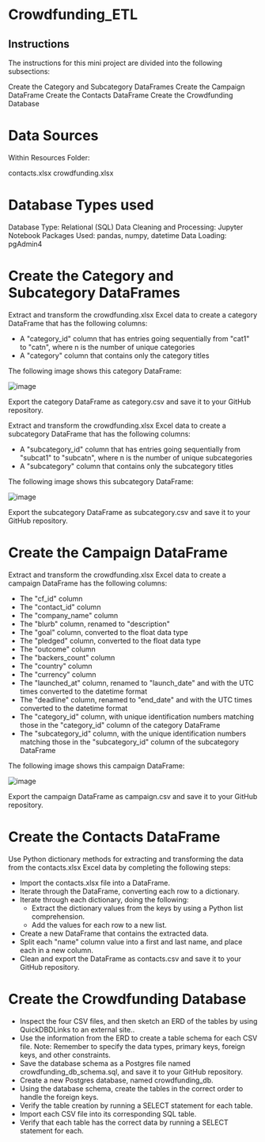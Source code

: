 # Crowdfunding_ETL

## Instructions
The instructions for this mini project are divided into the following subsections:

Create the Category and Subcategory DataFrames
Create the Campaign DataFrame
Create the Contacts DataFrame
Create the Crowdfunding Database

# Data Sources

Within Resources Folder:

  contacts.xlsx
  crowdfunding.xlsx

# Database Types used

  Database Type: Relational (SQL)
  Data Cleaning and Processing: Jupyter Notebook
  Packages Used: pandas, numpy, datetime
  Data Loading: pgAdmin4

# Create the Category and Subcategory DataFrames
Extract and transform the crowdfunding.xlsx Excel data to create a category DataFrame that has the following columns:

  - A "category_id" column that has entries going sequentially from "cat1" to "catn", where n is the number of unique categories
  - A "category" column that contains only the category titles

The following image shows this category DataFrame:

![image](https://github.com/joeldemontigny/Crowdfunding_ETL/assets/130711180/4159ab11-8b70-44d6-9235-c74100b78e4b)

Export the category DataFrame as category.csv and save it to your GitHub repository.

Extract and transform the crowdfunding.xlsx Excel data to create a subcategory DataFrame that has the following columns:

  - A "subcategory_id" column that has entries going sequentially from "subcat1" to "subcatn", where n is the number of unique subcategories
  - A "subcategory" column that contains only the subcategory titles

The following image shows this subcategory DataFrame:

![image](https://github.com/joeldemontigny/Crowdfunding_ETL/assets/130711180/83388745-aac2-47db-987f-4af19ee214b2)

Export the subcategory DataFrame as subcategory.csv and save it to your GitHub repository.

# Create the Campaign DataFrame
Extract and transform the crowdfunding.xlsx Excel data to create a campaign DataFrame has the following columns:

  - The "cf_id" column
  - The "contact_id" column
  - The "company_name" column
  - The "blurb" column, renamed to "description"
  - The "goal" column, converted to the float data type
  - The "pledged" column, converted to the float data type
  - The "outcome" column
  - The "backers_count" column
  - The "country" column
  - The "currency" column
  - The "launched_at" column, renamed to "launch_date" and with the UTC times converted to the datetime format
  - The "deadline" column, renamed to "end_date" and with the UTC times converted to the datetime format
  - The "category_id" column, with unique identification numbers matching those in the "category_id" column of the category DataFrame
  - The "subcategory_id" column, with the unique identification numbers matching those in the "subcategory_id" column of the subcategory DataFrame

The following image shows this campaign DataFrame:

![image](https://github.com/joeldemontigny/Crowdfunding_ETL/assets/130711180/f09d44bd-93d7-4913-bfd5-09f17318bdbc)

Export the campaign DataFrame as campaign.csv and save it to your GitHub repository.

# Create the Contacts DataFrame
Use Python dictionary methods for extracting and transforming the data from the contacts.xlsx Excel data by completing the following steps:

  - Import the contacts.xlsx file into a DataFrame.
  - Iterate through the DataFrame, converting each row to a dictionary.
  - Iterate through each dictionary, doing the following:
      - Extract the dictionary values from the keys by using a Python list comprehension.
      - Add the values for each row to a new list.
  - Create a new DataFrame that contains the extracted data.
  - Split each "name" column value into a first and last name, and place each in a new column.
  - Clean and export the DataFrame as contacts.csv and save it to your GitHub repository.

# Create the Crowdfunding Database
  - Inspect the four CSV files, and then sketch an ERD of the tables by using QuickDBDLinks to an external site..
  - Use the information from the ERD to create a table schema for each CSV file.
    Note: Remember to specify the data types, primary keys, foreign keys, and other constraints.
  - Save the database schema as a Postgres file named crowdfunding_db_schema.sql, and save it to your GitHub repository.
  - Create a new Postgres database, named crowdfunding_db.
  - Using the database schema, create the tables in the correct order to handle the foreign keys.
  - Verify the table creation by running a SELECT statement for each table.
  - Import each CSV file into its corresponding SQL table.
  - Verify that each table has the correct data by running a SELECT statement for each.
